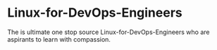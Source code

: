 # Linux-for-DevOps-Engineers
The is ultimate one stop source Linux-for-DevOps-Engineers who are aspirants to learn with compassion.
